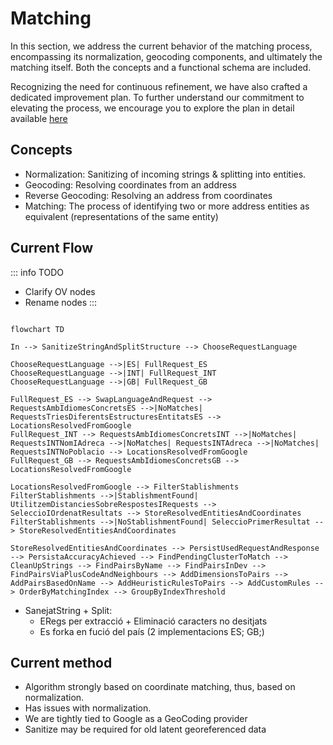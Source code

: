 # Matching

In this section, we address the current behavior of the matching process, encompassing its normalization, geocoding components, and ultimately the matching itself. Both the concepts and a functional schema are included.

Recognizing the need for continuous refinement, we have also crafted a dedicated improvement plan. To further understand our commitment to elevating the process, we encourage you to explore the plan in detail available [here](./improvement_plan.md)

## Concepts

- Normalization: Sanitizing of incoming strings & splitting into entities. 
- Geocoding: Resolving coordinates from an address
- Reverse Geocoding: Resolving an address from coordinates
- Matching: The process of identifying two or more address entities as equivalent (representations of the same entity)   

## Current Flow

::: info TODO
- Clarify OV nodes
- Rename nodes
:::

```mermaid

flowchart TD

In --> SanitizeStringAndSplitStructure --> ChooseRequestLanguage

ChooseRequestLanguage -->|ES| FullRequest_ES
ChooseRequestLanguage -->|INT| FullRequest_INT
ChooseRequestLanguage -->|GB| FullRequest_GB

FullRequest_ES --> SwapLanguageAndRequest --> RequestsAmbIdiomesConcretsES -->|NoMatches| RequestsTriesDiferentsEstructuresEntitatsES --> LocationsResolvedFromGoogle
FullRequest_INT --> RequestsAmbIdiomesConcretsINT -->|NoMatches| RequestsINTNomIAdreca -->|NoMatches| RequestsINTAdreca -->|NoMatches| RequestsINTNoPoblacio --> LocationsResolvedFromGoogle 
FullRequest_GB --> RequestsAmbIdiomesConcretsGB --> LocationsResolvedFromGoogle

LocationsResolvedFromGoogle --> FilterStablishments 
FilterStablishments -->|StablishmentFound| UtilitzemDistanciesSobreRespostesIRequests --> SeleccioIOrdenatResultats --> StoreResolvedEntitiesAndCoordinates
FilterStablishments -->|NoStablishmentFound| SeleccioPrimerResultat --> StoreResolvedEntitiesAndCoordinates

StoreResolvedEntitiesAndCoordinates --> PersistUsedRequestAndResponse --> PersistaAccuracyAchieved --> FindPendingClusterToMatch --> 
CleanUpStrings --> FindPairsByName --> FindPairsInDev --> 
FindPairsViaPlusCodeAndNeighbours --> AddDimensionsToPairs --> AddPairsBasedOnName --> AddHeuristicRulesToPairs --> AddCustomRules --> OrderByMatchingIndex --> GroupByIndexThreshold 

```
- SanejatString + Split: 
    - ERegs per extracció + Eliminació caracters no desitjats
    - Es forka en fució del país (2 implementacions ES; GB;) 

## Current method

- Algorithm strongly based on coordinate matching, thus, based on normalization.
- Has issues with normalization.
- We are tightly tied to Google as a GeoCoding provider
- Sanitize may be required for old latent georeferenced data
